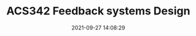 ---
title: ACS342 Feedback systems Design
date: 2021-09-27 14:08:29
tags:
 - 2021-2022
categories: 
 - academic material

password: frank
---
